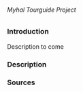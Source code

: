###### Myhal Tourguide Project 

### Introduction

Description to come

### Description

### Sources 

